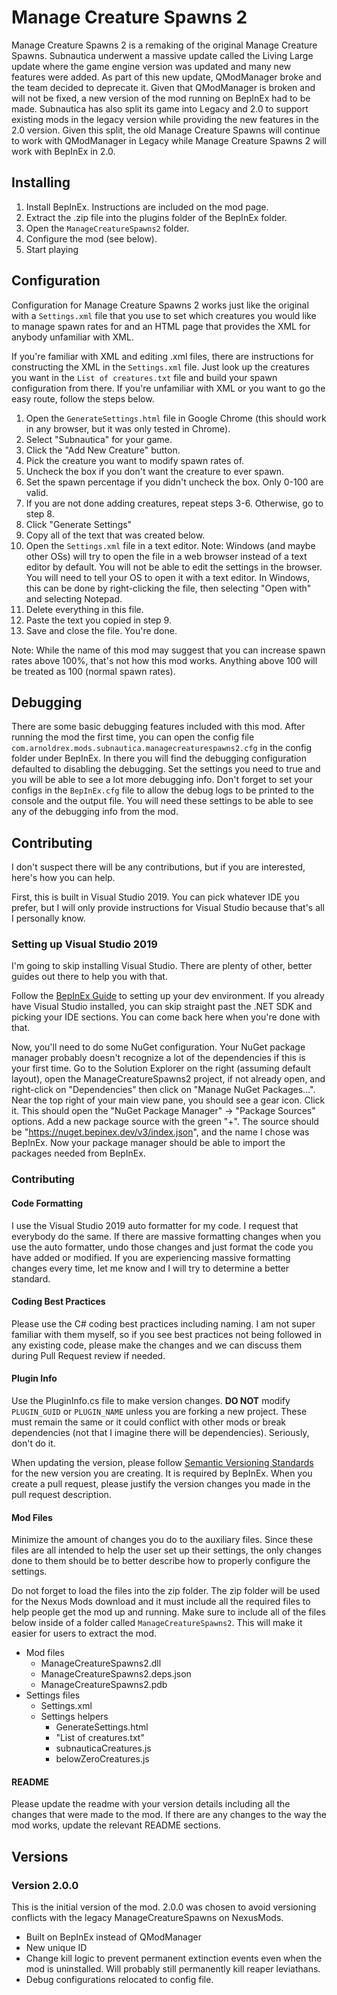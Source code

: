 ﻿# Manage Creature Spawns 2

Manage Creature Spawns 2 is a remaking of the original Manage Creature Spawns. Subnautica underwent a massive update
called the Living Large update where the game engine version was updated and many new features were added. As part of
this new update, QModManager broke and the team decided to deprecate it. Given that QModManager is broken and will not
be fixed, a new version of the mod running on BepInEx had to be made. Subnautica has also split its game into Legacy
and 2.0 to support existing mods in the legacy version while providing the new features in the 2.0 version. Given this
split, the old Manage Creature Spawns will continue to work with QModManager in Legacy while Manage Creature Spawns 2
will work with BepInEx in 2.0.

## Installing

1. Install BepInEx. Instructions are included on the mod page.
2. Extract the .zip file into the plugins folder of the BepInEx folder.
3. Open the `ManageCreatureSpawns2` folder.
4. Configure the mod (see below).
5. Start playing

## Configuration

Configuration for Manage Creature Spawns 2 works just like the original with a `Settings.xml` file that you use to set
which creatures you would like to manage spawn rates for and an HTML page that provides the XML for anybody unfamiliar
with XML.

If you're familiar with XML and editing .xml files, there are instructions for constructing the XML in the
`Settings.xml` file. Just look up the creatures you want in the `List of creatures.txt` file and build your spawn
configuration from there. If you're unfamiliar with XML or you want to go the easy route, follow the steps below.

1. Open the `GenerateSettings.html` file in Google Chrome (this should work in any browser, but it was only tested in
   Chrome).
2. Select "Subnautica" for your game.
3. Click the "Add New Creature" button.
4. Pick the creature you want to modify spawn rates of.
5. Uncheck the box if you don't want the creature to ever spawn.
6. Set the spawn percentage if you didn't uncheck the box. Only 0-100 are valid.
7. If you are not done adding creatures, repeat steps 3-6. Otherwise, go to step 8.
8. Click "Generate Settings"
9. Copy all of the text that was created below.
10. Open the `Settings.xml` file in a text editor. Note: Windows (and maybe other OSs) will try to open the file in a
    web browser instead of a text editor by default. You will not be able to edit the settings in the browser. You will
    need to tell your OS to open it with a text editor. In Windows, this can be done by right-clicking the file, then
    selecting "Open with" and selecting Notepad.
11. Delete everything in this file.
12. Paste the text you copied in step 9.
13. Save and close the file. You're done.

Note: While the name of this mod may suggest that you can increase spawn rates above 100%, that's not how this mod
works. Anything above 100 will be treated as 100 (normal spawn rates).

## Debugging

There are some basic debugging features included with this mod. After running the mod the first time, you can open the
config file `com.arnoldrex.mods.subnautica.managecreaturespawns2.cfg` in the config folder under BepInEx. In there you
will find the debugging configuration defaulted to disabling the debugging. Set the settings you need to true and you
will be able to see a lot more debugging info. Don't forget to set your configs in the `BepInEx.cfg` file to allow the
debug logs to be printed to the console and the output file. You will need these settings to be able to see any of the
debugging info from the mod.

## Contributing

I don't suspect there will be any contributions, but if you are interested, here's how you can help.

First, this is built in Visual Studio 2019. You can pick whatever IDE you prefer, but I will only provide instructions
for Visual Studio because that's all I personally know.

### Setting up Visual Studio 2019

I'm going to skip installing Visual Studio. There are plenty of other, better guides out there to help you with that.

Follow the [BepInEx Guide](https://docs.bepinex.dev/articles/dev_guide/plugin_tutorial/1_setup.html) to setting up your
dev environment. If you already have Visual Studio installed, you can skip straight past the .NET SDK and picking your
IDE sections. You can come back here when you're done with that.

Now, you'll need to do some NuGet configuration. Your NuGet package manager probably doesn't recognize a lot of the
dependencies if this is your first time. Go to the Solution Explorer on the right (assuming default layout), open the
ManageCreatureSpawns2 project, if not already open, and right-click on "Dependencies" then click on "Manage NuGet
Packages...". Near the top right of your main view pane, you should see a gear icon. Click it. This should open the
"NuGet Package Manager" -> "Package Sources" options. Add a new package source with the green "+". The source should be
"https://nuget.bepinex.dev/v3/index.json", and the name I chose was BepInEx. Now your package manager should be able to
import the packages needed from BepInEx.

### Contributing

#### Code Formatting

I use the Visual Studio 2019 auto formatter for my code. I request that everybody do the same. If there are massive
formatting changes when you use the auto formatter, undo those changes and just format the code you have added or
modified. If you are experiencing massive formatting changes every time, let me know and I will try to determine a
better standard.

#### Coding Best Practices

Please use the C# coding best practices including naming. I am not super familiar with them myself, so if you see best
practices not being followed in any existing code, please make the changes and we can discuss them during Pull Request
review if needed.

#### Plugin Info

Use the PluginInfo.cs file to make version changes. **DO NOT** modify `PLUGIN_GUID` or `PLUGIN_NAME` unless you are
forking a new project. These must remain the same or it could conflict with other mods or break dependencies (not that
I imagine there will be dependencies). Seriously, don't do it.

When updating the version, please follow [Semantic Versioning Standards](https://semver.org/) for the new version you
are creating. It is required by BepInEx. When you create a pull request, please justify the version changes you made
in the pull request description.

#### Mod Files

Minimize the amount of changes you do to the auxiliary files. Since these files are all intended to help the user set
up their settings, the only changes done to them should be to better describe how to properly configure the settings.

Do not forget to load the files into the zip folder. The zip folder will be used for the Nexus Mods download and it
must include all the required files to help people get the mod up and running. Make sure to include all of the files
below inside of a folder called `ManageCreatureSpawns2`. This will make it easier for users to extract the mod.

* Mod files
  * ManageCreatureSpawns2.dll
  * ManageCreatureSpawns2.deps.json
  * ManageCreatureSpawns2.pdb
* Settings files
  * Settings.xml
  * Settings helpers
    * GenerateSettings.html
    * "List of creatures.txt"
    * subnauticaCreatures.js
    * belowZeroCreatures.js

#### README

Please update the readme with your version details including all the changes that were made to the mod. If there are
any changes to the way the mod works, update the relevant README sections.

## Versions

<!-- Put new versions here, newest first. -->

### Version 2.0.0

This is the initial version of the mod. 2.0.0 was chosen to avoid versioning conflicts with the legacy
ManageCreatureSpawns on NexusMods.

* Built on BepInEx instead of QModManager
* New unique ID
* Change kill logic to prevent permanent extinction events even when the mod is uninstalled. Will probably still
  permanently kill reaper leviathans.
* Debug configurations relocated to config file.
